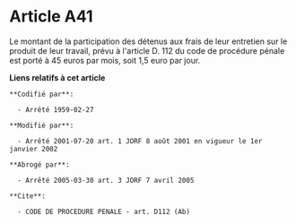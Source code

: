 # Article A41

Le montant de la participation des détenus aux frais de leur entretien sur le produit de leur travail, prévu à l'article D.
112 du code de procédure pénale est porté à 45 euros par mois, soit 1,5 euro par jour.

**Liens relatifs à cet article**

	**Codifié par**:

	  - Arrêté 1959-02-27

	**Modifié par**:

	  - Arrêté 2001-07-20 art. 1 JORF 8 août 2001 en vigueur le 1er   janvier 2002

	**Abrogé par**:

	  - Arrêté 2005-03-30 art. 3 JORF 7 avril 2005

	**Cite**:

	  - CODE DE PROCEDURE PENALE - art. D112 (Ab)
